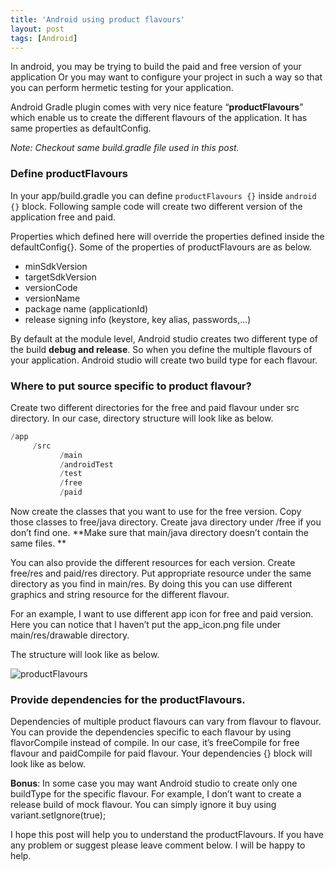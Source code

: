 ```yaml
---
title: 'Android using product flavours'
layout: post
tags: [Android]
---
```


In android, you may be trying to build the paid and free version of your application Or you may want to configure your project in such a way so that you can perform hermetic testing for your application. 

Android Gradle plugin comes with very nice feature “**productFlavours**” which enable us to create the different flavours of the application.  It has same properties as defaultConfig. 

*Note: Checkout same build.gradle file used in this post.*

### Define productFlavours
In your app/build.gradle you can define `productFlavours {}` inside `android {}` block. Following sample code will create two different version of the application free and paid. 

<script src="https://gist.github.com/vsvankhede/b8a4c616fdeacd37c775e7d6cb53dc56.js"></script>

Properties which defined here will override the properties defined inside the defaultConfig{}. Some of the properties of productFlavours are as below.

* minSdkVersion
* targetSdkVersion
* versionCode
* versionName
* package name (applicationId)
* release signing info (keystore, key alias, passwords,...)

By default at the module level, Android studio creates two different type of the build **debug and release**. So when you define the multiple flavours of your application. Android studio will create two build type for each flavour. 

### Where to put source specific to product flavour?

Create two different directories for the free and paid flavour under src directory. In our case, directory structure will look like as below.

``` java
/app
     /src
	       /main
	       /androidTest
	       /test
	       /free
	       /paid
```

Now create the classes that you want to use for the free version. Copy those classes to free/java directory. Create java directory under /free if you don’t find one. **Make sure that main/java directory doesn’t contain the same files. **

You can also provide the different resources for each version. Create free/res and paid/res directory. Put appropriate resource under the same directory as you find in main/res. By doing this you can use different graphics and string resource for the different flavour.

For an example, I want to use different app icon for free and paid version. Here you can notice that I haven’t put the app_icon.png file under main/res/drawable directory.  

The structure will look like as below.

![productFlavours](http://i.imgur.com/9aLlEHL.png)

### Provide dependencies for the productFlavours.

Dependencies of multiple product flavours can vary from flavour to flavour. You can provide the dependencies specific to each flavour by using flavorCompile instead of compile. In our case, it’s freeCompile for free flavour and paidCompile for paid flavour. Your dependencies {} block will look like as below.

<script src="https://gist.github.com/vsvankhede/d0d9a0fa76651a6ab8167a389bbf0275.js"></script>

**Bonus**: In some case you may want Android studio to create only one buildType for the specific flavour. 
For example, I don’t want to create a release build of mock flavour. You can simply ignore it buy using 
variant.setIgnore(true); 

<script src="https://gist.github.com/vsvankhede/31e1249769e1c82af6694d04ba485ae5.js"></script>

I hope this post will help you to understand the productFlavours. If you have any problem or suggest please leave comment below. I will be happy to help.
